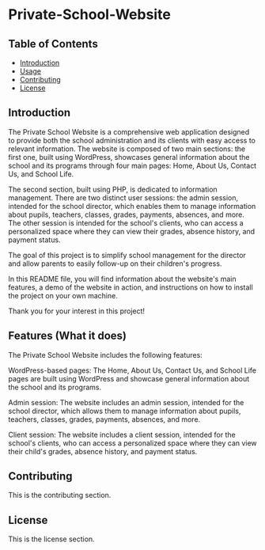 # Private-School-Website

## Table of Contents

- [Introduction](#introduction)
- [Usage](#usage)
- [Contributing](#contributing)
- [License](#license)

## Introduction

The Private School Website is a comprehensive web application designed to provide both the school administration and its clients with easy access to relevant information. The website is composed of two main sections: the first one, built using WordPress, showcases general information about the school and its programs through four main pages: Home, About Us, Contact Us, and School Life.

The second section, built using PHP, is dedicated to information management. There are two distinct user sessions: the admin session, intended for the school director, which enables them to manage information about pupils, teachers, classes, grades, payments, absences, and more. The other session is intended for the school's clients, who can access a personalized space where they can view their grades, absence history, and payment status.

The goal of this project is to simplify school management for the director and allow parents to easily follow-up on their children's progress.

In this README file, you will find information about the website's main features, a demo of the website in action, and instructions on how to install the project on your own machine.

Thank you for your interest in this project!



## Features (What it does)

The Private School Website includes the following features:

WordPress-based pages: The Home, About Us, Contact Us, and School Life pages are built using WordPress and showcase general information about the school and its programs.

Admin session: The website includes an admin session, intended for the school director, which allows them to manage information about pupils, teachers, classes, grades, payments, absences, and more.

Client session: The website includes a client session, intended for the school's clients, who can access a personalized space where they can view their child's grades, absence history, and payment status.
## Contributing

This is the contributing section.

## License

This is the license section.